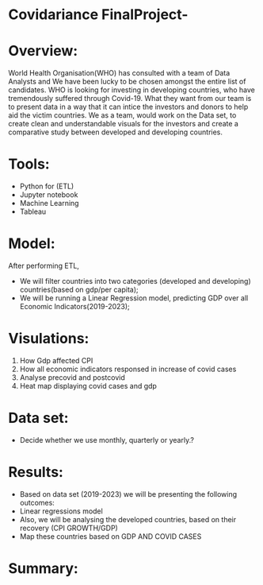 # Covidariance FinalProject-

# Overview: 

World Health Organisation(WHO) has consulted with a team of Data Analysts and We have been lucky to be chosen amongst the entire list of candidates.
WHO is looking for investing in developing countries, who have tremendously suffered through Covid-19. 
What they want from our team is to present data in a way that it can intice the investors and donors to help aid the victim countries.
We as a team, would work on the Data set, to create clean and understandable visuals for the investors and create a comparative study between developed and developing countries.

# Tools:
- Python for (ETL)
- Jupyter notebook
- Machine Learning 
- Tableau 

# Model:
After performing ETL,
- We will filter countries into two categories (developed and developing) countries(based on gdp/per capita);
- We will be running a Linear Regression model, predicting GDP over all Economic Indicators(2019-2023);

# Visulations:
1. How Gdp affected CPI
2. How all economic indicators responsed in increase of covid cases
3. Analyse precovid and postcovid 
4. Heat map displaying covid cases and gdp

# Data set:
- Decide whether we use monthly, quarterly or yearly.?

# Results:
- Based on data set (2019-2023) we will be presenting the following outcomes:
- Linear regressions model
- Also, we will be analysing the developed countries, based on their recovery (CPI GROWTH/GDP)
- Map these countries based on GDP AND COVID CASES 

# Summary: 
